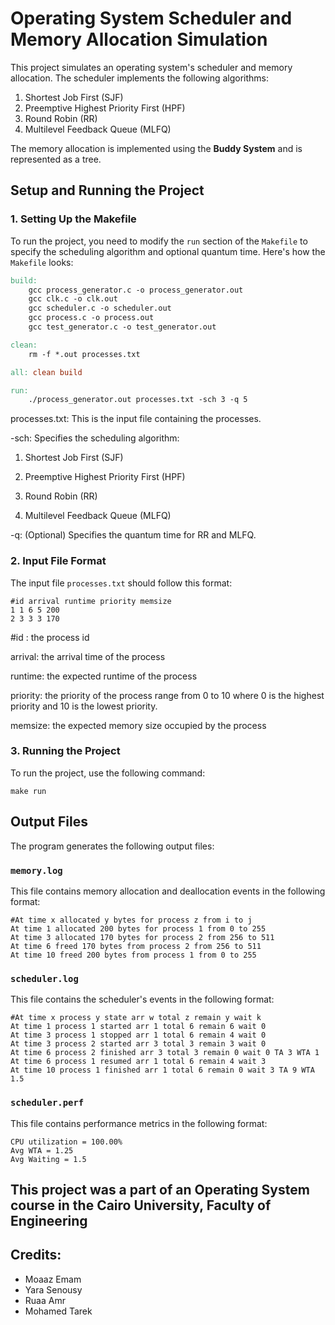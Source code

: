 # Operating System Scheduler and Memory Allocation Simulation

This project simulates an operating system's scheduler and memory allocation. The scheduler implements the following algorithms:
1. Shortest Job First (SJF)
2. Preemptive Highest Priority First (HPF)
3. Round Robin (RR)
4. Multilevel Feedback Queue (MLFQ)

The memory allocation is implemented using the **Buddy System** and is represented as a tree.

## Setup and Running the Project

### 1. Setting Up the Makefile
To run the project, you need to modify the `run` section of the `Makefile` to specify the scheduling algorithm and optional quantum time. Here's how the `Makefile` looks:

```makefile
build:
	gcc process_generator.c -o process_generator.out
	gcc clk.c -o clk.out
	gcc scheduler.c -o scheduler.out
	gcc process.c -o process.out
	gcc test_generator.c -o test_generator.out

clean:
	rm -f *.out processes.txt

all: clean build

run:
	./process_generator.out processes.txt -sch 3 -q 5
```

processes.txt: This is the input file containing the processes.

-sch: Specifies the scheduling algorithm:

1. Shortest Job First (SJF)

2. Preemptive Highest Priority First (HPF)

3. Round Robin (RR)

4. Multilevel Feedback Queue (MLFQ)

-q: (Optional) Specifies the quantum time for RR and MLFQ.

### 2. Input File Format

The input file `processes.txt` should follow this format:

```
#id arrival runtime priority memsize
1 1 6 5 200
2 3 3 3 170
```

#id : the process id

arrival: the arrival time of the process

runtime: the expected runtime of the process

priority: the priority of the process range from 0 to 10 where 0 is the highest priority and 10 is the
lowest priority.

memsize: the expected memory size occupied by the process

### 3. Running the Project

To run the project, use the following command:

```
make run
```

## Output Files

The program generates the following output files:

### `memory.log`

This file contains memory allocation and deallocation events in the following format:

```
#At time x allocated y bytes for process z from i to j
At time 1 allocated 200 bytes for process 1 from 0 to 255
At time 3 allocated 170 bytes for process 2 from 256 to 511
At time 6 freed 170 bytes from process 2 from 256 to 511
At time 10 freed 200 bytes from process 1 from 0 to 255
```

### `scheduler.log`

This file contains the scheduler's events in the following format:

```
#At time x process y state arr w total z remain y wait k
At time 1 process 1 started arr 1 total 6 remain 6 wait 0
At time 3 process 1 stopped arr 1 total 6 remain 4 wait 0
At time 3 process 2 started arr 3 total 3 remain 3 wait 0
At time 6 process 2 finished arr 3 total 3 remain 0 wait 0 TA 3 WTA 1
At time 6 process 1 resumed arr 1 total 6 remain 4 wait 3
At time 10 process 1 finished arr 1 total 6 remain 0 wait 3 TA 9 WTA 1.5
```

### `scheduler.perf`

This file contains performance metrics in the following format:

```
CPU utilization = 100.00%
Avg WTA = 1.25
Avg Waiting = 1.5
```

## This project was a part of an Operating System course in the Cairo University, Faculty of Engineering

## Credits: 

* Moaaz Emam
* Yara Senousy
* Ruaa Amr
* Mohamed Tarek